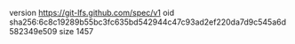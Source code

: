 version https://git-lfs.github.com/spec/v1
oid sha256:6c8c19289b55bc3fc635bd542944c47c93ad2ef220da7d9c545a6d582349e509
size 1457
